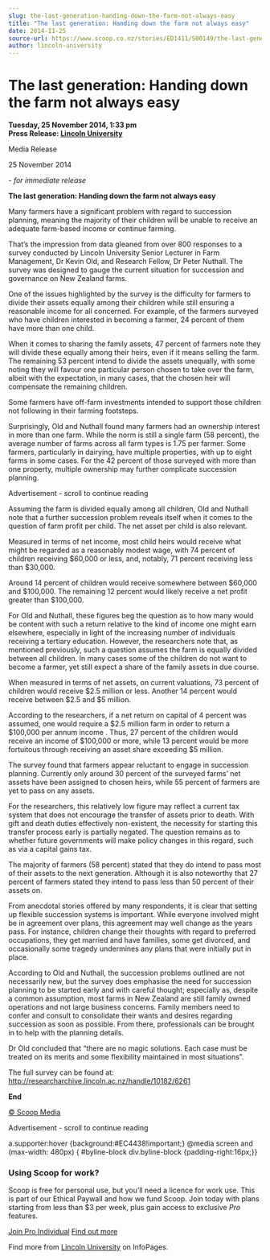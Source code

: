 ```yaml
---
slug: the-last-generation-handing-down-the-farm-not-always-easy
title: "The last generation: Handing down the farm not always easy"
date: 2014-11-25
source-url: https://www.scoop.co.nz/stories/ED1411/S00149/the-last-generation-handing-down-the-farm-not-always-easy.htm
author: lincoln-university
---
```

The last generation: Handing down the farm not always easy
==========================================================

**Tuesday, 25 November 2014, 1:33 pm**  
**Press Release: [Lincoln University](https://info.scoop.co.nz/Lincoln_University)**

Media Release

25 November 2014

_\- for immediate release_

**The last generation: Handing down the farm not always easy**

Many farmers have a significant problem with regard to succession planning, meaning the majority of their children will be unable to receive an adequate farm-based income or continue farming.

That’s the impression from data gleaned from over 800 responses to a survey conducted by Lincoln University Senior Lecturer in Farm Management, Dr Kevin Old, and Research Fellow, Dr Peter Nuthall. The survey was designed to gauge the current situation for succession and governance on New Zealand farms.

One of the issues highlighted by the survey is the difficulty for farmers to divide their assets equally among their children while still ensuring a reasonable income for all concerned. For example, of the farmers surveyed who have children interested in becoming a farmer, 24 percent of them have more than one child.

When it comes to sharing the family assets, 47 percent of farmers note they will divide these equally among their heirs, even if it means selling the farm. The remaining 53 percent intend to divide the assets unequally, with some noting they will favour one particular person chosen to take over the farm, albeit with the expectation, in many cases, that the chosen heir will compensate the remaining children.

Some farmers have off-farm investments intended to support those children not following in their farming footsteps.

Surprisingly, Old and Nuthall found many farmers had an ownership interest in more than one farm. While the norm is still a single farm (58 percent), the average number of farms across all farm types is 1.75 per farmer. Some farmers, particularly in dairying, have multiple properties, with up to eight farms in some cases. For the 42 percent of those surveyed with more than one property, multiple ownership may further complicate succession planning.

Advertisement - scroll to continue reading





Assuming the farm is divided equally among all children, Old and Nuthall note that a further succession problem reveals itself when it comes to the question of farm profit per child. The net asset per child is also relevant.

Measured in terms of net income, most child heirs would receive what might be regarded as a reasonably modest wage, with 74 percent of children receiving $60,000 or less, and, notably, 71 percent receiving less than $30,000.

Around 14 percent of children would receive somewhere between $60,000 and $100,000. The remaining 12 percent would likely receive a net profit greater than $100,000.

For Old and Nuthall, these figures beg the question as to how many would be content with such a return relative to the kind of income one might earn elsewhere, especially in light of the increasing number of individuals receiving a tertiary education. However, the researchers note that, as mentioned previously, such a question assumes the farm is equally divided between all children. In many cases some of the children do not want to become a farmer, yet still expect a share of the family assets in due course.

When measured in terms of net assets, on current valuations, 73 percent of children would receive $2.5 million or less. Another 14 percent would receive between $2.5 and $5 million.

According to the researchers, if a net return on capital of 4 percent was assumed, one would require a $2.5 million farm in order to return a $100,000 per annum income . Thus, 27 percent of the children would receive an income of $100,000 or more, while 13 percent would be more fortuitous through receiving an asset share exceeding $5 million.

The survey found that farmers appear reluctant to engage in succession planning. Currently only around 30 percent of the surveyed farms’ net assets have been assigned to chosen heirs, while 55 percent of farmers are yet to pass on any assets.

For the researchers, this relatively low figure may reflect a current tax system that does not encourage the transfer of assets prior to death. With gift and death duties effectively non-existent, the necessity for starting this transfer process early is partially negated. The question remains as to whether future governments will make policy changes in this regard, such as via a capital gains tax.

The majority of farmers (58 percent) stated that they do intend to pass most of their assets to the next generation. Although it is also noteworthy that 27 percent of farmers stated they intend to pass less than 50 percent of their assets on.

From anecdotal stories offered by many respondents, it is clear that setting up flexible succession systems is important. While everyone involved might be in agreement over plans, this agreement may well change as the years pass. For instance, children change their thoughts with regard to preferred occupations, they get married and have families, some get divorced, and occasionally some tragedy undermines any plans that were initially put in place.

According to Old and Nuthall, the succession problems outlined are not necessarily new, but the survey does emphasise the need for succession planning to be started early and with careful thought; especially as, despite a common assumption, most farms in New Zealand are still family owned operations and not large business concerns. Family members need to confer and consult to consolidate their wants and desires regarding succession as soon as possible. From there, professionals can be brought in to help with the planning details.

Dr Old concluded that “there are no magic solutions. Each case must be treated on its merits and some flexibility maintained in most situations”.

The full survey can be found at: http://researcharchive.lincoln.ac.nz/handle/10182/6261

**End**

  

[© Scoop Media](http://www.scoop.co.nz/about/terms.html)  

Advertisement - scroll to continue reading



a.supporter:hover {background:#EC4438!important;} @media screen and (max-width: 480px) { #byline-block div.byline-block {padding-right:16px;}}

### Using Scoop for work?

Scoop is free for personal use, but you’ll need a licence for work use. This is part of our Ethical Paywall and how we fund Scoop. Join today with plans starting from less than $3 per week, plus gain access to exclusive _Pro_ features.  
  
[Join Pro Individual](https://pro.scoop.co.nz/Individual/?from=ProIn24) [Find out more](https://pro.scoop.co.nz/using-scoop-for-work/?from=ProIn24)

Find more from [Lincoln University](https://info.scoop.co.nz/Lincoln_University) on InfoPages.